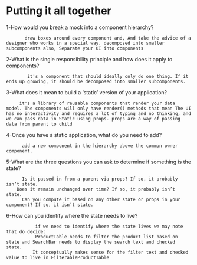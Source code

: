 # Putting it all together


1-How would you break a mock into a component hierarchy?

           draw boxes around every component and, And take the advice of a designer who works in a special way, decomposed into smaller subcomponents also, Separate your UI into components

2-What is the single responsibility principle and how does it apply to components?

            it's a component that should ideally only do one thing. If it ends up growing, it should be decomposed into smaller subcomponents.

3-What does it mean to build a ‘static’ version of your application?

         it's a library of reusable components that render your data model. The components will only have render() methods that mean The UI has no interactivity and requires a lot of typing and no thinking, and we can pass data in Static using props. props are a way of passing data from parent to child

4-Once you have a static application, what do you need to add?


          add a new component in the hierarchy above the common owner component.

5-What are the three questions you can ask to determine if something is the state?

          Is it passed in from a parent via props? If so, it probably isn’t state.
        Does it remain unchanged over time? If so, it probably isn’t state.
          Can you compute it based on any other state or props in your component? If so, it isn’t state.

6-How can you identify where the state needs to live?
              
               if we need to identify where the state lives we may note that do decide:
               ProductTable needs to filter the product list based on state and SearchBar needs to display the search text and checked state.
              It conceptually makes sense for the filter text and checked value to live in FilterableProductTable